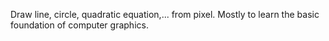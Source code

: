 Draw line, circle, quadratic equation,... from pixel.
Mostly to learn the basic foundation of computer graphics.